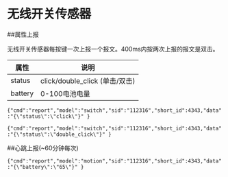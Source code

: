 # 无线开关传感器


##属性上报

无线开关传感器每按键一次上报一个报文。400ms内按两次上报的报文是双击。

| 属性 | 说明 |
| -- | -- |
| status | click/double_click    (单击/双击) |
| battery | 0-100电池电量 |

```{"cmd":"report","model":"switch","sid":"112316","short_id":4343,"data":"{\"status\":\"click\"}" }```

```{"cmd":"report","model":"switch","sid":"112316","short_id":4343,"data":"{\"status\":\"double_click\"}" }```

##心跳上报(~60分钟每次)

```{"cmd":"report","model":"motion","sid":"112316","short_id":4343,"data":"{\"battery\":\"65\"}" }```




